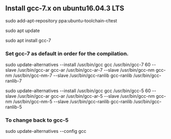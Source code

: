 ## Install gcc-7.x on ubuntu16.04.3 LTS
sudo add-apt-repository ppa:ubuntu-toolchain-r/test

sudo apt update

sudo apt install gcc-7
### Set gcc-7 as default in order for the compilation.
sudo update-alternatives --install /usr/bin/gcc gcc /usr/bin/gcc-7 60 --slave /usr/bin/gcc-ar gcc-ar /usr/bin/gcc-ar-7 --slave /usr/bin/gcc-nm gcc-nm /usr/bin/gcc-nm-7 --slave /usr/bin/gcc-ranlib gcc-ranlib /usr/bin/gcc-ranlib-7 

sudo update-alternatives --install /usr/bin/gcc gcc /usr/bin/gcc-5 60 --slave /usr/bin/gcc-ar gcc-ar /usr/bin/gcc-ar-5 --slave /usr/bin/gcc-nm gcc-nm /usr/bin/gcc-nm-5 --slave /usr/bin/gcc-ranlib gcc-ranlib /usr/bin/gcc-ranlib-5

### To change back to gcc-5
sudo update-alternatives --config gcc
